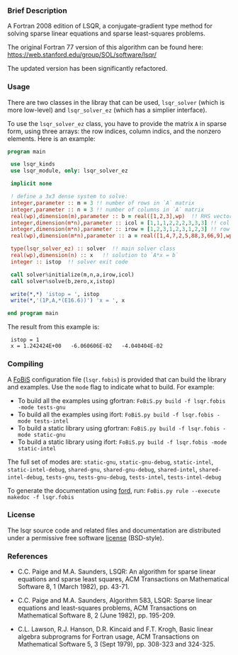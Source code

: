 ### Brief Description

A Fortran 2008 edition of LSQR, a conjugate-gradient type method for solving sparse linear equations and sparse least-squares problems.

The original Fortran 77 version of this algorithm can be found here: https://web.stanford.edu/group/SOL/software/lsqr/

The updated version has been significantly refactored.

### Usage

There are two classes in the libray that can be used, `lsqr_solver` (which is more low-level) and `lsqr_solver_ez` (which has a simplier interface).

To use the `lsqr_solver_ez` class, you have to provide the matrix `A` in sparse form, using three arrays: the row indices, column indics, and the nonzero elements.  Here is an example:

```fortran
program main

 use lsqr_kinds
 use lsqr_module, only: lsqr_solver_ez

 implicit none

 ! define a 3x3 dense system to solve:
 integer,parameter :: m = 3 !! number of rows in `A` matrix
 integer,parameter :: n = 3 !! number of columns in `A` matrix
 real(wp),dimension(m),parameter :: b = real([1,2,3],wp)  !! RHS vector
 integer,dimension(m*n),parameter :: icol = [1,1,1,2,2,2,3,3,3] !! col indices of nonzero elements of `A`
 integer,dimension(m*n),parameter :: irow = [1,2,3,1,2,3,1,2,3] !! row indices of nonzero elements of `A`
 real(wp),dimension(m*n),parameter :: a = real([1,4,7,2,5,88,3,66,9],wp)  !! nonzero elements of `A`

 type(lsqr_solver_ez) :: solver  !! main solver class
 real(wp),dimension(n) :: x   !! solution to `A*x = b`
 integer :: istop  !! solver exit code

 call solver%initialize(m,n,a,irow,icol)
 call solver%solve(b,zero,x,istop)

 write(*,*) 'istop = ', istop
 write(*,'(1P,A,*(E16.6))') 'x = ', x

end program main
```

The result from this example is:

```
 istop = 1
 x = 1.242424E+00   -6.060606E-02   -4.040404E-02
```

### Compiling

A [FoBiS](https://github.com/szaghi/FoBiS) configuration file (`lsqr.fobis`) is provided that can build the library and examples. Use the `mode` flag to indicate what to build. For example:

  * To build all the examples using gfortran: `FoBiS.py build -f lsqr.fobis -mode tests-gnu`
  * To build all the examples using ifort: `FoBiS.py build -f lsqr.fobis -mode tests-intel`
  * To build a static library using gfortran: `FoBiS.py build -f lsqr.fobis -mode static-gnu`
  * To build a static library using ifort: `FoBiS.py build -f lsqr.fobis -mode static-intel`

  The full set of modes are: `static-gnu`, `static-gnu-debug`, `static-intel`, `static-intel-debug`, `shared-gnu`, `shared-gnu-debug`, `shared-intel`, `shared-intel-debug`, `tests-gnu`, `tests-gnu-debug`, `tests-intel`, `tests-intel-debug`

  To generate the documentation using [ford](https://github.com/Fortran-FOSS-Programmers/ford), run: ```FoBis.py rule --execute makedoc -f lsqr.fobis```

### License

The lsqr source code and related files and documentation are distributed under a permissive free software [license](https://github.com/jacobwilliams/LSQR/blob/master/LICENSE.txt) (BSD-style).


### References

* C.C. Paige and M.A. Saunders,  LSQR: An algorithm for sparse linear equations and sparse least squares, ACM Transactions on Mathematical Software 8, 1 (March 1982), pp. 43-71.

* C.C. Paige and M.A. Saunders,  Algorithm 583, LSQR: Sparse linear equations and least-squares problems, ACM Transactions on Mathematical Software 8, 2 (June 1982), pp. 195-209.

* C.L. Lawson, R.J. Hanson, D.R. Kincaid and F.T. Krogh, Basic linear algebra subprograms for Fortran usage, ACM Transactions on Mathematical Software 5, 3 (Sept 1979), pp. 308-323 and 324-325.